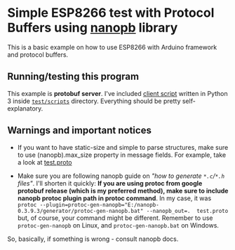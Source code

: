 # Simple ESP8266 test with Protocol Buffers using [nanopb](https://github.com/nanopb/nanopb) library

This is a basic example on how to use ESP8266 with Arduino framework and protocol buffers.

## Running/testing this program

This example is **protobuf server**. I've included [client script](test/scripts/client.py) written in Python 3 inside [`test/scripts`](test/scripts) directory. Everything should be pretty self-explanatory.

## Warnings and important notices

* If you want to have static-size and simple to parse structures, make sure to use (nanopb).max_size property in message fields. For example, take a look at [test.proto](proto/test.proto)

* Make sure you are following nanopb guide on *"how to generate `*.c`/`*.h` files"*. I'll shorten it quickly: **If you are using protoc from google protobuf release (which is my preferred method), make sure to include nanopb protoc plugin path in protoc command**. In my case, it was `protoc --plugin=protoc-gen-nanopb="E:/nanopb-0.3.9.3/generator/protoc-gen-nanopb.bat" --nanopb_out=.  test.proto` but, of course, your command might be different. Remember to use `protoc-gen-nanopb` on Linux, and `protoc-gen-nanopb.bat` on Windows.

So, basically, if something is wrong - consult nanopb docs.
